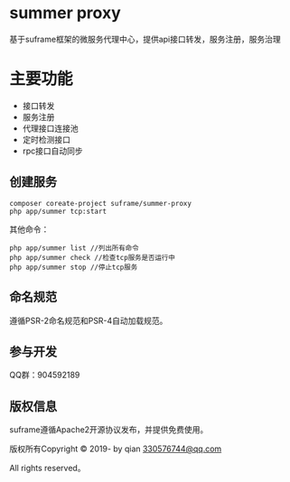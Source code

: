 summer proxy
===============
基于suframe框架的微服务代理中心，提供api接口转发，服务注册，服务治理

# 主要功能

* 接口转发
* 服务注册
* 代理接口连接池
* 定时检测接口
* rpc接口自动同步


## 创建服务

~~~
composer coreate-project suframe/summer-proxy
php app/summer tcp:start
~~~

其他命令：
```
php app/summer list //列出所有命令
php app/summer check //检查tcp服务是否运行中
php app/summer stop //停止tcp服务
```

## 命名规范

遵循PSR-2命名规范和PSR-4自动加载规范。

## 参与开发

QQ群：904592189


## 版权信息

suframe遵循Apache2开源协议发布，并提供免费使用。

版权所有Copyright © 2019- by qian <330576744@qq.com>

All rights reserved。